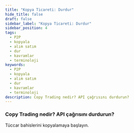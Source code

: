 ```yaml
---
title: "Kopya Ticareti: Durdur"
hide_title: false
draft: false
sidebar_label: "Kopya Ticareti: Durdur"
sidebar_position: 4
tags:
  - P2P
  - kopyala
  - alım satım
  - dur
  - kavramlar
  - terminoloji
keywords:
  - P2P
  - kopyala
  - alım satım
  - dur
  - kavramlar
  - terminoloji
description: Copy Trading nedir? API çağrısını durdurun?
---
```


### Copy Trading nedir? API çağrısını durdurun?

Tüccar bahislerini kopyalamaya başlayın.
